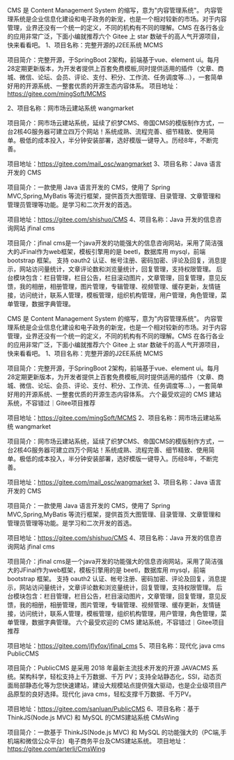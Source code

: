 
CMS 是 Content Management System 的缩写，意为"内容管理系统"。 内容管理系统是企业信息化建设和电子政务的新宠，也是一个相对较新的市场。对于内容管理，业界还没有一个统一的定义，不同的机构有不同的理解。CMS 在各行各业的应用非常广泛，下面小编就推荐六个 Gitee 上 star 数破千的高人气开源项目，快来看看吧。
1、项目名称：完整开源的J2EE系统 MCMS

项目简介：完整开源，于SpringBoot 2架构，前端基于vue、element ui。每月28定期更新版本，为开发者提供上百套免费模板,同时提供适用的插件（文章、商城、微信、论坛、会员、评论、支付、积分、工作流、任务调度等...），一套简单好用的开源系统、一整套优质的开源生态内容体系。
项目地址：https://gitee.com/mingSoft/MCMS


2、项目名称：网市场云建站系统 wangmarket

项目简介：网市场云建站系统，延续了织梦CMS、帝国CMS的模版制作方式，一台2核4G服务器可建立四万个网站！系统成熟、流程完善、细节精致、使用简单。极低的成本投入，半分钟安装部署，选好模版一键导入。历经8年，不断完善。

项目地址：https://gitee.com/mail_osc/wangmarket
3、项目名称：Java 语言开发的 CMS

项目简介：一款使用 Java 语言开发的 CMS，使用了 Spring MVC,Spring,MyBatis 等流行框架，提供首页大图管理、目录管理、文章管理和管理员管理等功能。是学习和二次开发的首选。

项目地址：https://gitee.com/shishuo/CMS
4、项目名称：Java 开发的信息咨询网站 jfinal cms

项目简介：jfinal cms是一个java开发的功能强大的信息咨询网站，采用了简洁强大的JFinal作为web框架，模板引擎用的是 beetl，数据库用 mysql，前端 bootstrap 框架。 支持 oauth2 认证、帐号注册、密码加密、评论及回复，消息提示，网站访问量统计，文章评论数和浏览量统计，回复管理，支持权限管理。 后台模块包含：栏目管理，栏目公告，栏目滚动图片，文章管理，回复管理，意见反馈，我的相册，相册管理，图片管理，专辑管理、视频管理、缓存更新，友情链接，访问统计，联系人管理，模板管理，组织机构管理，用户管理，角色管理，菜单管理，数据字典管理。



CMS 是 Content Management System 的缩写，意为"内容管理系统"。 内容管理系统是企业信息化建设和电子政务的新宠，也是一个相对较新的市场。对于内容管理，业界还没有一个统一的定义，不同的机构有不同的理解。CMS 在各行各业的应用非常广泛，下面小编就推荐六个 Gitee 上 star 数破千的高人气开源项目，快来看看吧。
1、项目名称：完整开源的J2EE系统 MCMS

项目简介：完整开源，于SpringBoot 2架构，前端基于vue、element ui。每月28定期更新版本，为开发者提供上百套免费模板,同时提供适用的插件（文章、商城、微信、论坛、会员、评论、支付、积分、工作流、任务调度等...），一套简单好用的开源系统、一整套优质的开源生态内容体系。
六个最受欢迎的 CMS 建站系统，不容错过｜Gitee项目推荐

项目地址：https://gitee.com/mingSoft/MCMS
2、项目名称：网市场云建站系统 wangmarket

项目简介：网市场云建站系统，延续了织梦CMS、帝国CMS的模版制作方式，一台2核4G服务器可建立四万个网站！系统成熟、流程完善、细节精致、使用简单。极低的成本投入，半分钟安装部署，选好模版一键导入。历经8年，不断完善。

项目地址：https://gitee.com/mail_osc/wangmarket
3、项目名称：Java 语言开发的 CMS

项目简介：一款使用 Java 语言开发的 CMS，使用了 Spring MVC,Spring,MyBatis 等流行框架，提供首页大图管理、目录管理、文章管理和管理员管理等功能。是学习和二次开发的首选。

项目地址：https://gitee.com/shishuo/CMS
4、项目名称：Java 开发的信息咨询网站 jfinal cms

项目简介：jfinal cms是一个java开发的功能强大的信息咨询网站，采用了简洁强大的JFinal作为web框架，模板引擎用的是 beetl，数据库用 mysql，前端 bootstrap 框架。 支持 oauth2 认证、帐号注册、密码加密、评论及回复，消息提示，网站访问量统计，文章评论数和浏览量统计，回复管理，支持权限管理。 后台模块包含：栏目管理，栏目公告，栏目滚动图片，文章管理，回复管理，意见反馈，我的相册，相册管理，图片管理，专辑管理、视频管理、缓存更新，友情链接，访问统计，联系人管理，模板管理，组织机构管理，用户管理，角色管理，菜单管理，数据字典管理。
六个最受欢迎的 CMS 建站系统，不容错过｜Gitee项目推荐

项目地址：https://gitee.com/jflyfox/jfinal_cms
5、项目名称：现代化 java cms PublicCMS

项目简介：PublicCMS 是采用 2018 年最新主流技术开发的开源 JAVACMS 系统。架构科学，轻松支持上千万数据、千万 PV；支持全站静态化，SSI，动态页面局部静态化等为您快速建站，建设大规模站点提供强大驱动，也是企业级项目产品原型的良好选择。现代化 java cms，轻松支撑千万数据、千万PV。

项目地址：https://gitee.com/sanluan/PublicCMS
6、项目名称：基于 ThinkJS(Node.js MVC) 和 MySQL 的CMS建站系统 CMsWing

项目简介：一款基于 ThinkJS(Node.js MVC) 和 MySQL 的功能强大的（PC端,手机端和微信公众平台）电子商务平台及CMS建站系统。
项目地址：https://gitee.com/arterli/CmsWing
